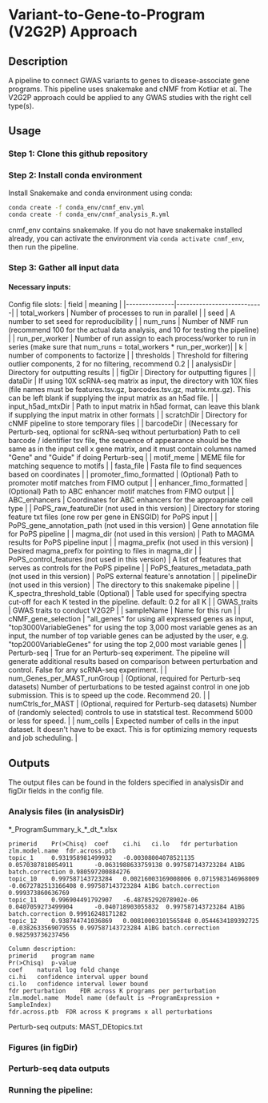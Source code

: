# Variant-to-Gene-to-Program (V2G2P) Approach

## Description

A pipeline to connect GWAS variants to genes to disease-associate gene programs. This pipeline uses snakemake and cNMF from Kotliar et al. The V2G2P approach could be applied to any GWAS studies with the right cell type(s). 

## Usage
### Step 1: Clone this github repository

### Step 2: Install conda environment
Install Snakemake and conda environment using conda:

```bash
conda create -f conda_env/cnmf_env.yml
conda create -f conda_env/cnmf_analysis_R.yml
```
cnmf_env contains snakemake. If you do not have snakemake installed already, you can activate the environment via `conda activate cnmf_env`, then run the pipeline.


### Step 3: Gather all input data
#### Necessary inputs:
Config file slots:
| field         | meaning                   |
|---------------|---------------------------|
| total_workers | Number of processes to run in parallel |
| seed | A number to set seed for reproducibility |
| num_runs | Number of NMF run (recommend 100 for the actual data analysis, and 10 for testing the pipeline) |
| run_per_worker | Number of run assign to each process/worker to run in series (make sure that num_runs = total_workers * run_per_worker)|
| k | number of components to factorize |
| thresholds | Threshold for filtering outlier components, 2 for no filtering, recommend 0.2 |
| analysisDir | Directory for outputting results |
| figDir | Directory for outputting figures |
| dataDir | If using 10X scRNA-seq matrix as input, the directory with 10X files (file names must be features.tsv.gz, barcodes.tsv.gz, matrix.mtx.gz). This can be left blank if supplying the input matrix as an h5ad file. |
| input_h5ad_mtxDir | Path to input matrix in h5ad format, can leave this blank if supplying the input matrix in other formats |
| scratchDir | Directory for cNMF pipeline to store temporary files |
| barcodeDir | (Necessary for Perturb-seq, optional for scRNA-seq without perturbation) Path to cell barcode / identifier tsv file, the sequence of appearance should be the same as in the input cell x gene matrix, and it must contain columns named "Gene" and "Guide" if doing Perturb-seq |
| motif_meme | MEME file for matching sequence to motifs |
| fasta_file | Fasta file to find sequences based on coordinates |
| promoter_fimo_formatted | (Optional) Path to promoter motif matches from FIMO output |
| enhancer_fimo_formatted | (Optional) Path to ABC enhancer motif matches from FIMO output | 
| ABC_enhancers | Coordinates for ABC enhancers for the approapriate cell type |
| PoPS_raw_featureDir (not used in this version) | Directory for storing feature txt files (one row per gene in ENSGID) for PoPS input |
| PoPS_gene_annotation_path (not used in this version) | Gene annotation file for PoPS pipeline |
| magma_dir (not used in this version) | Path to MAGMA results for PoPS pipeline input |
| magma_prefix (not used in this version) | Desired magma_prefix for pointing to files in magma_dir |
| PoPS_control_features (not used in this version) | A list of features that serves as controls for the PoPS pipeline |
| PoPS_features_metadata_path (not used in this version) | PoPS external feature's annotation |
| pipelineDir (not used in this version) | The directory to this snakemake pipeline |
| K_spectra_threshold_table (Optional) | Table used for specifying spectra cut-off for each K tested in the pipeline. default: 0.2 for all K |
| GWAS_traits | GWAS traits to conduct V2G2P |
| sampleName | Name for this run |
| cNMF_gene_selection | "all_genes" for using all expressed genes as input, "top3000VariableGenes" for using the top 3,000 most variable genes as an input, the number of top variable genes can be adjusted by the user, e.g. "top2000VariableGenes" for using the top 2,000 most variable genes |
| Perturb-seq | True for an Perturb-seq experiment. The pipeline will generate additional results based on comparison between perturbation and control. False for any scRNA-seq experiment. |
| num_Genes_per_MAST_runGroup | (Optional, required for Perturb-seq datasets) Number of perturbations to be tested against control in one job submission. This is to speed up the code. Recommend 20. |
| numCtrls_for_MAST | (Optional, required for Perturb-seq datasets) Number of (randomly selected) controls to use in statstical test. Recommend 5000 or less for speed. |
| num_cells | Expected number of cells in the input dataset. It doesn't have to be exact. This is for optimizing memory requests and job scheduling. |


## Outputs
The output files can be found in the folders specified in analysisDir and figDir fields in the config file.

### Analysis files (in analysisDir)
\*\_ProgramSummary\_k\_\*\_dt\_\*.xlsx
```
primerid	Pr(>Chisq)	coef	ci.hi	ci.lo	fdr	perturbation	zlm.model.name	fdr.across.ptb
topic_1		0.931958981499932	-0.00308004078521135	0.0570387818054911		-0.0631988633759138	0.997587143723284 A1BG batch.correction 0.980597200884276
topic_10	0.997587143723284	0.00216003169008006	0.0715983146968009		-0.0672782513166408	0.997587143723284 A1BG batch.correction	0.999373860636769
topic_11	0.996904491792907	-6.48785292078902e-06	0.0407059273499904		-0.040718903055832	0.997587143723284 A1BG batch.correction	0.99916248171282
topic_12	0.938744741036869	0.00810003101565848	0.0544634189392725		-0.0382633569079555	0.997587143723284 A1BG batch.correction	0.982593736237456  

Column description:
primerid    program name
Pr(>Chisq)  p-value
coef    natural log fold change
ci.hi   confidence interval upper bound
ci.lo   confidence interval lower bound
fdr	perturbation    FDR across K programs per perturbation
zlm.model.name  Model name (default is ~ProgramExpression + SampleIndex)
fdr.across.ptb  FDR across K programs x all perturbations

```

Perturb-seq outputs:
MAST_DEtopics.txt


### Figures (in figDir)

### Perturb-seq data outputs


### Running the pipeline:

